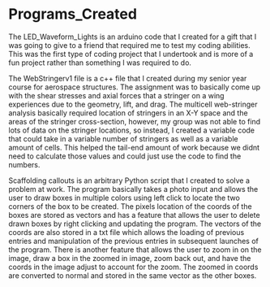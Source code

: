 # Programs_Created

The LED_Waveform_Lights is an arduino code that I created for a gift that I was going to give to a friend that 
required me to test my coding abilities. This was the first type of coding project that I undertook and is more of a fun
project rather than something I was required to do.


The WebStringerv1 file is a c++ file that I created during my senior year course for aerospace structures. The assignment was
to basically come up with the shear stresses and axial forces that a stringer on a wing experiences due to the geometry, lift, 
and drag. The multicell web-stringer analysis basically required location of stringers in an X-Y space and the areas of the stringer
cross-section, however, my group was not able to find lots of data on the stringer locations, so instead, I created a variable code
that could take in a variable number of stringers as well as a variable amount of cells. This helped the tail-end amount of work
because we didnt need to calculate those values and could just use the code to find the numbers. 

Scaffolding callouts is an arbitrary Python script that I created to solve a problem at work. The program basically takes a photo input and 
allows the user to draw boxes in multiple colors using left click to locate the two corners of the box to be created. The pixels location 
of the coords of the boxes are stored as vectors and has a feature that allows the user to delete drawn boxes by right clicking and 
updating the program. The vectors of the coords are also stored in a txt file which allows the loading of previous entries and 
manipulation of the previous entries in subsequent launches of the program. There is another feature that allows the user to zoom in on 
the image, draw a box in the zoomed in image, zoom back out, and have the coords in the image adjust to account for the zoom. The zoomed
in coords are converted to normal and stored in the same vector as the other boxes.
